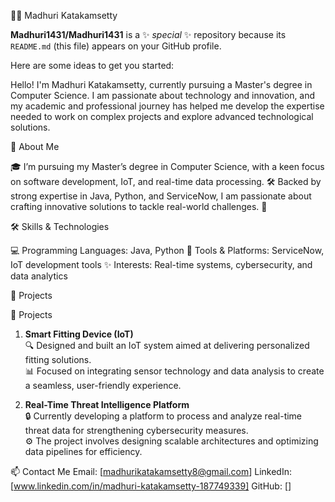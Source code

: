 👩‍💻 Madhuri Katakamsetty


**Madhuri1431/Madhuri1431** is a ✨ _special_ ✨ repository because its `README.md` (this file) appears on your GitHub profile.

Here are some ideas to get you started:

Hello! I'm Madhuri Katakamsetty, currently pursuing a Master's degree in Computer Science. I am passionate about technology and innovation, and my academic and professional journey has helped me develop the expertise needed to work on complex projects and explore advanced technological solutions.

🌟 About Me

🎓 I’m pursuing my Master’s degree in Computer Science, with a keen focus on software development, IoT, and real-time data processing. 🛠️ Backed by strong expertise in Java, Python, and ServiceNow, I am passionate about crafting innovative solutions to tackle real-world challenges. 🌟

🛠️ Skills & Technologies

💻 Programming Languages: Java, Python
🔧 Tools & Platforms: ServiceNow, IoT development tools
✨ Interests: Real-time systems, cybersecurity, and data analytics

📂 Projects

📌 Projects  

1. **Smart Fitting Device (IoT)**  
   🔍 Designed and built an IoT system aimed at delivering personalized fitting solutions.  
   📊 Focused on integrating sensor technology and data analysis to create a seamless, user-friendly experience.  

2. **Real-Time Threat Intelligence Platform**  
   🔒 Currently developing a platform to process and analyze real-time threat data for strengthening cybersecurity measures.  
   ⚙️ The project involves designing scalable architectures and optimizing data pipelines for efficiency.  

📫 Contact Me
Email: [madhurikatakamsetty8@gmail.com]
LinkedIn: [www.linkedin.com/in/madhuri-katakamsetty-187749339]
GitHub: []



